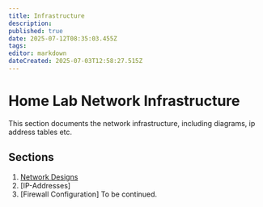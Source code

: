 ```yaml
---
title: Infrastructure
description: 
published: true
date: 2025-07-12T08:35:03.455Z
tags: 
editor: markdown
dateCreated: 2025-07-03T12:58:27.515Z
---
```


# Home Lab Network Infrastructure

This section documents the network infrastructure, including diagrams, ip address tables etc.

## Sections
1. [Network Designs](/home_lab/infrastructure/network_designs)
2. [IP-Addresses]
3. [Firewall Configuration]
To be continued.

